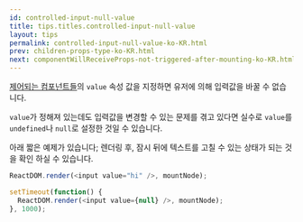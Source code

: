 ```yaml
---
id: controlled-input-null-value
title: tips.titles.controlled-input-null-value
layout: tips
permalink: controlled-input-null-value-ko-KR.html
prev: children-props-type-ko-KR.html
next: componentWillReceiveProps-not-triggered-after-mounting-ko-KR.html
---
```


[제어되는 컴포넌트들](/react/docs/forms-ko-KR.html)의 `value` 속성 값을 지정하면 유저에 의해 입력값을 바꿀 수 없습니다.

`value`가 정해져 있는데도 입력값을 변경할 수 있는 문제를 겪고 있다면 실수로 `value`를 `undefined`나 `null`로 설정한 것일 수 있습니다.

아래 짧은 예제가 있습니다; 렌더링 후, 잠시 뒤에 텍스트를 고칠 수 있는 상태가 되는 것을 확인 하실 수 있습니다.

```js
ReactDOM.render(<input value="hi" />, mountNode);

setTimeout(function() {
  ReactDOM.render(<input value={null} />, mountNode);
}, 1000);
```
